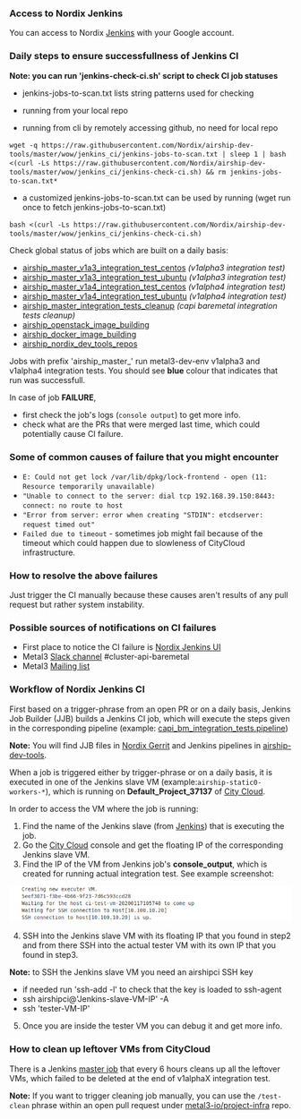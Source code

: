 
### Access to Nordix Jenkins
You can access to Nordix [Jenkins](https://jenkins.nordix.org/view/Airship/)
with your Google account.

###  Daily steps to ensure successfullness of Jenkins CI

**Note: you can run 'jenkins-check-ci.sh' script to check CI job statuses**
* jenkins-jobs-to-scan.txt lists string patterns used for checking

* running from your local repo
* running from cli by remotely accessing github, no need for local repo

```
wget -q https://raw.githubusercontent.com/Nordix/airship-dev-tools/master/wow/jenkins_ci/jenkins-jobs-to-scan.txt | sleep 1 | bash <(curl -Ls https://raw.githubusercontent.com/Nordix/airship-dev-tools/master/wow/jenkins_ci/jenkins-check-ci.sh) && rm jenkins-jobs-to-scan.txt*
```

* a customized jenkins-jobs-to-scan.txt can be used by running (wget run once to fetch jenkins-jobs-to-scan.txt)

```
bash <(curl -Ls https://raw.githubusercontent.com/Nordix/airship-dev-tools/master/wow/jenkins_ci/jenkins-check-ci.sh)
```

Check global status of jobs which are built on a daily basis:
* [airship_master_v1a3_integration_test_centos](https://jenkins.nordix.org/view/Airship/job/airship_master_v1a3_integration_test_centos/) *(v1alpha3 integration test)*
* [airship_master_v1a3_integration_test_ubuntu](https://jenkins.nordix.org/view/Airship/job/airship_master_v1a3_integration_test_ubuntu/) *(v1alpha3 integration test)*
* [airship_master_v1a4_integration_test_centos](https://jenkins.nordix.org/view/Airship/job/airship_master_v1a4_integration_test_centos/) *(v1alpha4 integration test)*
* [airship_master_v1a4_integration_test_ubuntu](https://jenkins.nordix.org/view/Airship/job/airship_master_v1a4_integration_test_ubuntu/) *(v1alpha4 integration test)*
* [airship_master_integration_tests_cleanup](https://jenkins.nordix.org/view/Airship/job/airship_master_integration_tests_cleanup/) *(capi baremetal integration tests cleanup)*
* [airship_openstack_image_building](https://jenkins.nordix.org/view/Airship/job/airship_openstack_image_building/)
* [airship_docker_image_building](https://jenkins.nordix.org/view/Airship/job/airship_docker_image_building/)
* [airship_nordix_dev_tools_repos](https://jenkins.nordix.org/view/Airship/job/airship_nordix_dev_tools_repos/)

Jobs with prefix 'airship_master_' run metal3-dev-env v1alpha3 and v1alpha4 integration tests. You
should see **blue** colour that indicates that run was successfull.

In case of job **FAILURE**,
 - first check the job's logs (```console output```) to get more info.
 - check what are the PRs that were merged last time, which could potentially
 cause CI failure.


### Some of common causes of failure that you might encounter
* ``` E: Could not get lock /var/lib/dpkg/lock-frontend - open (11: Resource temporarily unavailable) ```
* ```"Unable to connect to the server: dial tcp 192.168.39.150:8443: connect: no route to host```
* ```"Error from server: error when creating "STDIN": etcdserver: request timed out"```
* ```Failed due to timeout``` - sometimes job might fail because of the timeout
which could happen due to slowleness of CityCloud infrastructure.

### How to resolve the above failures
Just trigger the CI manually because these causes aren't results of any pull
request but rather system instability.

### Possible sources of notifications on CI failures
* First place to notice the CI failure is [Nordix Jenkins UI](https://jenkins.nordix.org/view/Airship/)
* Metal3 [Slack channel](https://kubernetes.slack.com/messages/CHD49TLE7)
#cluster-api-baremetal
* Metal3 [Mailing list](https://groups.google.com/forum/#!forum/metal3-dev)


### Workflow of Nordix Jenkins CI
First based on a trigger-phrase from an open PR or on a daily basis, Jenkins Job
Builder (JJB) builds a Jenkins CI job, which will execute the steps given in
the corresponding pipeline (example: [capi_bm_integration_tests.pipeline](https://github.com/Nordix/airship-dev-tools/blob/master/ci/jobs/capi_bm_integration_tests.pipeline))

**Note:** You will find JJB files in [Nordix Gerrit](https://gerrit.nordix.org/admin/repos/infra/cicd)
and Jenkins pipelines in [airship-dev-tools](https://github.com/Nordix/airship-dev-tools/tree/master/ci/jobs).

When a job is triggered either by trigger-phrase or on a daily basis, it is executed in
one of the Jenkins slave VM (example:```airship-static0-workers-*```), which is
 running on **Default_Project_37137** of [City Cloud](https://citycontrolpanel.com/landing?m=login_required).

In order to access the VM where the job is running:
1. Find the name of the Jenkins slave (from [Jenkins](https://jenkins.nordix.org/view/Airship/))
that is executing the job.
2. Go the [City Cloud](https://citycontrolpanel.com/landing?m=login_required)
console and get the floating IP of the corresponding Jenkins slave VM.
3. Find the IP of the VM  from Jenkins job's **console_output**, which is
created for running actual integration test. See example screenshot:

![ssh](ssh.png)

4. SSH into the Jenkins slave VM with its floating IP that you found in step2
and from there SSH into the actual tester VM with its own IP that you found
in step3.

  **Note:** to SSH the Jenkins slave VM you need an airshipci SSH key
  * if needed run 'ssh-add -l' to check that the key is loaded to ssh-agent
  * ssh airshipci@'Jenkins-slave-VM-IP' -A
  * ssh 'tester-VM-IP'

5. Once you are inside the tester VM you can debug it and get more info.  

### How to clean up leftover VMs from CityCloud
There is a Jenkins [master job](https://jenkins.nordix.org/view/Airship/job/airship_master_integration_tests_cleanup/) that every 6 hours cleans up all the leftover VMs, which failed to be deleted at the end of v1alphaX integration test.

**Note:** If you want to trigger cleaning job manually, you can use the `/test-clean` phrase within an open pull request under [metal3-io/project-infra](https://github.com/metal3-io/project-infra) repo.
